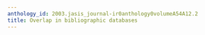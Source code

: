 ```yaml
---
anthology_id: 2003.jasis_journal-ir0anthology0volumeA54A12.2
title: Overlap in bibliographic databases
---
```

